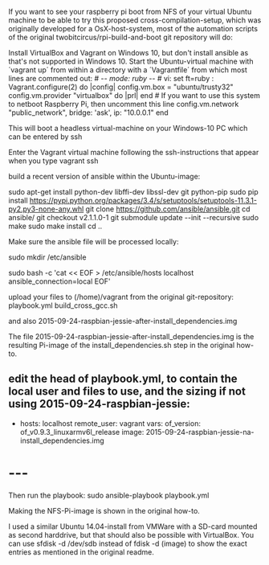 If you want to see your raspberry pi boot from NFS of your virtual Ubuntu machine to be able to try this proposed
cross-compilation-setup, which was originally developed for a OsX-host-system, most of the automation scripts of the original twobitcircus/rpi-build-and-boot git repository will do: 
 
Install VirtualBox and Vagrant on Windows 10, but don't install ansible as that's not supported in Windows 10.
Start the Ubuntu-virtual machine with ´vagrant up´ from within a directory with a ´Vagrantfile´ from which most lines are commented out:
	# -*- mode: ruby -*-
	# vi: set ft=ruby :
	Vagrant.configure(2) do |config|
	  config.vm.box = "ubuntu/trusty32"
	  config.vm.provider "virtualbox" do |prl|
	  end
	  # If you want to use this system to netboot Raspberry Pi, then uncomment this line
	 config.vm.network "public_network", bridge: 'ask', ip: "10.0.0.1"
	end

This will boot a headless virtual-machine on your Windows-10 PC which can be entered by ssh

Enter the Vagrant virtual machine following the ssh-instructions that appear when you type
vagrant ssh

build a recent version of ansible within the Ubuntu-image:

sudo apt-get install python-dev libffi-dev libssl-dev git python-pip
sudo pip install https://pypi.python.org/packages/3.4/s/setuptools/setuptools-11.3.1-py2.py3-none-any.whl
git clone https://github.com/ansible/ansible.git
cd ansible/
git checkout  v2.1.1.0-1
git submodule update --init --recursive
sudo make
sudo make install
cd ..

Make sure the ansible file will be processed locally:

sudo mkdir /etc/ansible

sudo bash -c 'cat << EOF > /etc/ansible/hosts
localhost ansible_connection=local
EOF'	

upload your files to (/home)/vagrant from the original git-repository:
playbook.yml
build_cross_gcc.sh

and also 2015-09-24-raspbian-jessie-after-install_dependencies.img

The file 2015-09-24-raspbian-jessie-after-install_dependencies.img is the resulting Pi-image of the install_dependencies.sh step in the original how-to.

edit the head of playbook.yml, to contain the local user and files to use, and the sizing if not using 2015-09-24-raspbian-jessie:
---
- hosts: localhost
  remote_user: vagrant
  vars:
    of_version: of_v0.9.3_linuxarmv6l_release
    image: 2015-09-24-raspbian-jessie-na-install_dependencies.img
# ---

Then run the playbook:
sudo ansible-playbook playbook.yml

Making the NFS-Pi-image is shown in the original how-to.

I used a similar Ubuntu 14.04-install from VMWare with a SD-card mounted as second harddrive, but that should also be possible with VirtualBox. 
You can use sfdisk -d /dev/sdb instead of fdisk -d (image) to show the exact entries as mentioned in the original readme. 
